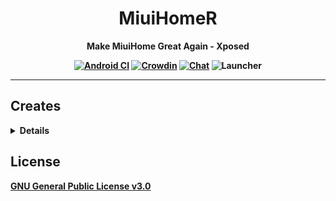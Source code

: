 <div align="center">

<h1>MiuiHomeR</h1>

<b>Make MiuiHome Great Again - Xposed

[![Android CI](https://github.com/qqlittleice/MiuiHome_R/actions/workflows/android.yml/badge.svg)](https://github.com/qqlittleice/MiuiHome/actions/workflows/android.yml) 
[![Crowdin](https://badges.crowdin.net/miuihomer/localized.svg)](https://crowdin.com/project/miuihomer)
[![Chat](https://img.shields.io/badge/Telegram-Chat-blue.svg?logo=telegram)](https://t.me/MiuiHome_Xposed)
![Launcher](https://github.com/qqlittleice/MiuiHome/blob/main/Pic/MiuiHome.png)

</div>

-----

## Creates

<details>

- [AndroidHiddenApiBypass](https://github.com/LSPosed/AndroidHiddenApiBypass)
- [AndroidSystemBlur](https://github.com/Lucchetto/AndroidSystemBlur)
- [androidx](https://android.googlesource.com/platform/frameworks/support)
- [BiliRoaming](https://github.com/yujincheng08/BiliRoaming)
- [CustoMIUIzer](https://code.highspec.ru/Mikanoshi/CustoMIUIzer)
- [EzXHelper](https://github.com/KyuubiRan/EzXHelper)
- [FuckCoolapk](https://github.com/ejiaogl/FuckCoolapk)
- [LSPosed](https://github.com/LSPosed/LSPosed)
- [MIDock](https://github.com/lamprose/MIDock)
- [MIUIDock](https://github.com/ouhoukyo/MIUIDock)
- [MIUltra](https://github.com/lamprose/MIUltra)
- [moralnorm's miuix](https://github.com/MoralNorm)
- [QNotified](https://github.com/ferredoxin/QNotified)
- [XposedBridge](https://github.com/rovo89/XposedBridge)

</details>

## License

[GNU General Public License v3.0](LICENSE)
